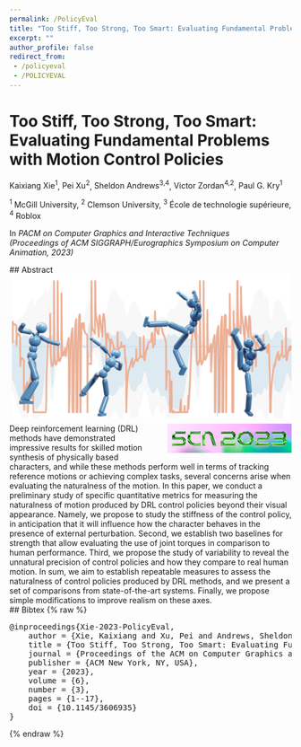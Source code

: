 ```yaml
---
permalink: /PolicyEval
title: "Too Stiff, Too Strong, Too Smart: Evaluating Fundamental Problems with Motion Control Policies"
excerpt: ""
author_profile: false
redirect_from: 
 - /policyeval
 - /POLICYEVAL
--- 
```


<style>
    article.page {width:100%}
</style>

 

# Too Stiff, Too Strong, Too Smart: Evaluating Fundamental Problems with Motion Control Policies

<p class="author">
<span>Kaixiang Xie<sup>1</sup></span>,
<span>Pei Xu<sup>2</sup></span>,
<span>Sheldon Andrews<sup>3,4</sup></span>,
<span>Victor Zordan<sup>4,2</sup></span>,
<span>Paul G. Kry<sup>1</sup></span>
</p>

<p class="affiliation">
<span><sup>1</sup> McGill University</span>,
<span><sup>2</sup> Clemson University</span>,
<span><sup>3</sup> École de technologie supérieure</span>,
<span><sup>4</sup> Roblox</span>
</p>

In _PACM on Computer Graphics and Interactive Techniques_<br />_(Proceedings of ACM SIGGRAPH/Eurographics Symposium on Computer Animation, 2023)_


<div class="m10"></div>
## Abstract
<div class="abstract">
<img src="projects/PolicyEval/teaser.png" style="width:500px;float:right;max-width:100%;padding:0 0 10px 20px;clear:both" />
<img src="projects/PolicyEval/sca2023_small.png" style="float:right;max-width:100%;padding:0 0 10px 20px;clear:both" />
Deep reinforcement learning (DRL) methods have demonstrated impressive results for skilled motion synthesis of physically based characters, and while these methods perform well in terms of tracking reference motions or achieving complex tasks, several concerns arise when evaluating the naturalness of the motion. In this paper, we conduct a preliminary study of specific quantitative metrics for measuring the naturalness of motion produced by DRL control policies beyond their visual appearance. Namely, we propose to study the stiffness of the control policy, in anticipation that it will influence how the character behaves in the presence of external perturbation. Second, we establish two baselines for strength that allow evaluating the use of joint torques in comparison to human performance. Third, we propose the study of variability to reveal the unnatural precision of control policies and how they compare to real human motion. In sum, we aim to establish repeatable measures to assess the naturalness of control policies produced by DRL methods, and we present a set of comparisons from state-of-the-art systems. Finally, we propose simple modifications to improve realism on these axes.
</div>

<div class="m10"></div>
<a class="paper-link" href="https://doi.org/10.1145/3606935" title="Paper"></a>

<div class="m10"></div>
## Bibtex
{% raw %}<pre class="bibtex">
@inproceedings{Xie-2023-PolicyEval,
    author = {Xie, Kaixiang and Xu, Pei and Andrews, Sheldon and Zordan, Victor B and Kry, Paul G},
    title = {Too Stiff, Too Strong, Too Smart: Evaluating Fundamental Problems with Motion Control Policies},
    journal = {Proceedings of the ACM on Computer Graphics and Interactive Techniques},
    publisher = {ACM New York, NY, USA},
    year = {2023},
    volume = {6},
    number = {3},
    pages = {1--17},
    doi = {10.1145/3606935}
}
</pre>{% endraw %}
